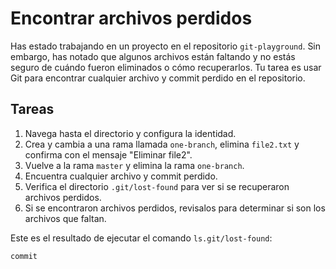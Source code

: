 # Encontrar archivos perdidos

Has estado trabajando en un proyecto en el repositorio `git-playground`. Sin embargo, has notado que algunos archivos están faltando y no estás seguro de cuándo fueron eliminados o cómo recuperarlos. Tu tarea es usar Git para encontrar cualquier archivo y commit perdido en el repositorio.

## Tareas

1. Navega hasta el directorio y configura la identidad.
2. Crea y cambia a una rama llamada `one-branch`, elimina `file2.txt` y confirma con el mensaje "Eliminar file2".
3. Vuelve a la rama `master` y elimina la rama `one-branch`.
4. Encuentra cualquier archivo y commit perdido.
5. Verifica el directorio `.git/lost-found` para ver si se recuperaron archivos perdidos.
6. Si se encontraron archivos perdidos, revisalos para determinar si son los archivos que faltan.

Este es el resultado de ejecutar el comando `ls.git/lost-found`:

```shell
commit
```
